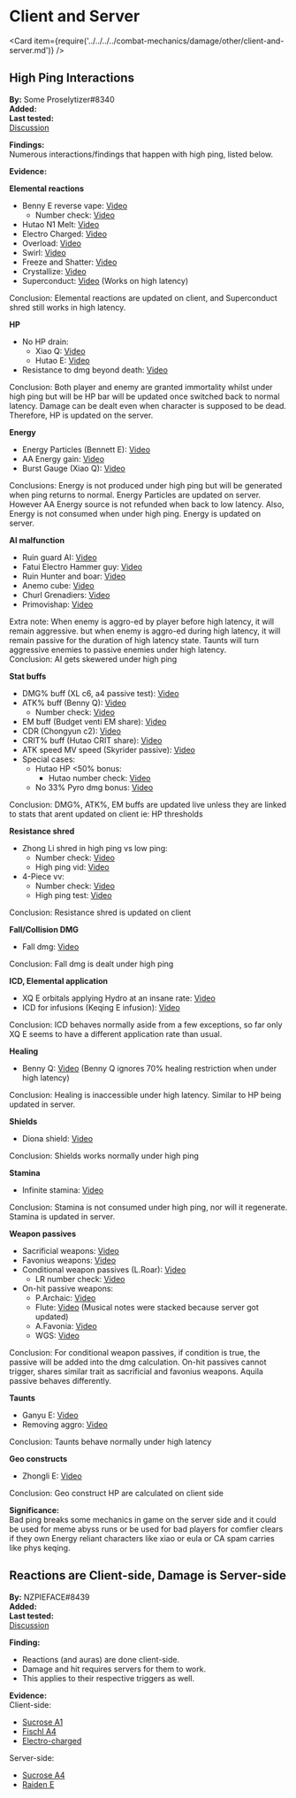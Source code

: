 # Client and Server

<Card item={require('../../../../combat-mechanics/damage/other/client-and-server.md')} />

## High Ping Interactions

**By:** Some Proselytizer#8340  
**Added:** <Version date="2021-06-26" />  
**Last tested:** <VersionHl date="2021-06-26" />  
[Discussion](https://tickets.deeznuts.moe/ticket-archive/attachments_840480610765111316_858421155228418088_transcript-high-ping-interactions.html)

**Findings:**  
Numerous interactions/findings that happen with high ping, listed below.

**Evidence:**

**Elemental reactions**

* Benny E reverse vape: [Video](https://youtu.be/9XPBA5N_vDI)
  * Number check: [Video](https://youtu.be/QMZYFYNUQAw)
* Hutao N1 Melt: [Video](https://youtu.be/EwUozvaNcPI)
* Electro Charged: [Video](https://youtu.be/K3PM465-9SY)
* Overload: [Video](https://youtu.be/-CB3ThBaXSc)
* Swirl: [Video](https://youtu.be/gtlecORkGnw)
* Freeze and Shatter: [Video](https://youtu.be/4gaCtylCSo4)
* Crystallize: [Video](https://youtu.be/iDmUZz6fmeU)
* Superconduct: [Video](https://youtu.be/Y9GIvuNkPog) (Works on high latency)

Conclusion: Elemental reactions are updated on client, and Superconduct shred still works in high latency.

**HP**

* No HP drain:
  * Xiao Q: [Video](https://youtu.be/4K7lYdrUvn4)
  * Hutao E: [Video](https://youtu.be/v9MgG98oZqc)
* Resistance to dmg beyond death: [Video](https://youtu.be/8t0nx34i8s4)

Conclusion: Both player and enemy are granted immortality whilst under high ping but will be HP bar will be updated once switched back to normal latency. Damage can be dealt even when character is supposed to be dead. Therefore, HP is updated on the server.

**Energy**

* Energy Particles (Bennett E): [Video](https://youtu.be/mSHgKDCvqLk)
* AA Energy gain: [Video](https://youtu.be/1KZInSzButA)
* Burst Gauge (Xiao Q): [Video](https://youtu.be/42BqRmrVRVc)

Conclusions: Energy is not produced under high ping but will be generated when ping returns to normal. Energy Particles are updated on server. However AA Energy source is not refunded when back to low latency. Also, Energy is not consumed when under high ping. Energy is updated on server.

**AI malfunction**

* Ruin guard AI: [Video](https://youtu.be/YffGZGhdTiQ)
* Fatui Electro Hammer guy: [Video](https://youtu.be/UfskXbGraq0)
* Ruin Hunter and boar: [Video](https://youtu.be/ZQWm-AwmoSk)
* Anemo cube: [Video](https://youtu.be/TrYWSicLrXs)
* Churl Grenadiers: [Video](https://youtu.be/iTXIdBHuu-w)
* Primovishap: [Video](https://youtu.be/KdKY2jccqs8)

Extra note: When enemy is aggro-ed by player before high latency, it will remain aggressive. but when enemy is aggro-ed during high latency, it will remain passive for the duration of high latency state. Taunts will turn aggressive enemies to passive enemies under high latency.  
Conclusion: AI gets skewered under high ping

**Stat buffs**

* DMG% buff (XL c6, a4 passive test): [Video](https://youtu.be/R5yKam3ZNjs)
* ATK% buff (Benny Q): [Video](https://youtu.be/vT2n5bmEZQY)
  * Number check: [Video](https://youtu.be/lrh_x9KYu2o)
* EM buff (Budget venti EM share): [Video](https://youtu.be/b4Gia3dHieo)
* CDR (Chongyun c2): [Video](https://youtu.be/IkBN09JRqcc)
* CRIT% buff (Hutao CRIT share): [Video](https://youtu.be/ZPytXaOROx0)
* ATK speed MV speed (Skyrider passive): [Video](https://youtu.be/bIaaYdjx5kw)
* Special cases:
  * Hutao HP <50% bonus:
    * Hutao number check: [Video](https://youtu.be/mS5Vh9-7XnU)
  * No 33% Pyro dmg bonus: [Video](https://youtu.be/z5IKX7LrwQQ)

Conclusion: DMG%, ATK%, EM buffs are updated live unless they are linked to stats that arent updated on client ie: HP thresholds

**Resistance shred**

* Zhong Li shred in high ping vs low ping:
  * Number check: [Video](https://youtu.be/gsJAzITzsrU)
  * High ping vid: [Video](https://youtu.be/p1WAhrsWqLg)
* 4-Piece vv:
  * Number check: [Video](https://youtu.be/m-eWeZxdjcE)
  * High ping test: [Video](https://youtu.be/g59G-cOP_2s)

Conclusion: Resistance shred is updated on client

**Fall/Collision DMG**

* Fall dmg: [Video](https://youtu.be/nzmnOqrkH6o)

Conclusion: Fall dmg is dealt under high ping

**ICD, Elemental application**

* XQ E orbitals applying Hydro at an insane rate: [Video](https://youtu.be/ncGZnk4bv7g)
* ICD for infusions (Keqing E infusion): [Video](https://youtu.be/qPq9d-CFz3U)

Conclusion: ICD behaves normally aside from a few exceptions, so far only XQ E seems to have a different application rate than usual.

**Healing**

* Benny Q: [Video](https://youtu.be/TD9kzbjXT2c) (Benny Q ignores 70% healing restriction when under high latency)

Conclusion: Healing is inaccessible under high latency. Similar to HP being updated in server.

**Shields**

* Diona shield: [Video](https://youtu.be/xCI7DT1HeLo)

Conclusion: Shields works normally under high ping

**Stamina**

* Infinite stamina: [Video](https://youtu.be/YSHAAnegP8M)

Conclusion: Stamina is not consumed under high ping, nor will it regenerate. Stamina is updated in server.

**Weapon passives**

* Sacrificial weapons: [Video](https://youtu.be/vzW2SuG85Z0)
* Favonius weapons: [Video](https://youtu.be/a8xawGLpLzc)
* Conditional weapon passives (L.Roar): [Video](https://youtu.be/mLM3LTrcVgI)
  * LR number check: [Video](https://youtu.be/kF2Fj23vJ0g)
* On-hit passive weapons:
  * P.Archaic: [Video](https://youtu.be/w-7FrKkZuvQ)
  * Flute: [Video](https://youtu.be/CIUI2Fi0HNs) (Musical notes were stacked because server got updated)
  * A.Favonia: [Video](https://youtu.be/pm4QUcvASW4)
  * WGS: [Video](https://youtu.be/WvxdoqIBP-4)

Conclusion: For conditional weapon passives, if condition is true, the passive will be added into the dmg calculation. On-hit passives cannot trigger, shares similar trait as sacrificial and favonius weapons. Aquila passive behaves differently.

**Taunts**

* Ganyu E: [Video](https://youtu.be/DAb3UCPydcM)
* Removing aggro: [Video](https://youtu.be/s56hKB0Ymc8)

Conclusion: Taunts behave normally under high latency

**Geo constructs**

* Zhongli E: [Video](https://youtu.be/RdzbYRaIdSw)

Conclusion: Geo construct HP are calculated on client side

**Significance:**  
Bad ping breaks some mechanics in game on the server side and it could be used for meme abyss runs or be used for bad players for comfier clears if they own Energy reliant characters like xiao or eula or CA spam carries like phys keqing.

## Reactions are Client-side, Damage is Server-side

**By:** NZPIEFACE\#8439  
**Added:** <Version date="2021-12-17" />  
**Last tested:** <VersionHl date="2021-12-17" />  
[Discussion](https://tickets.deeznuts.moe/ticket-archive/attachments_917969257504047174_921166808302616627_transcript-reactions-are-client-side-damage-is-server-side.html)

**Finding:**

* Reactions (and auras) are done client-side.
* Damage and hit requires servers for them to work.
* This applies to their respective triggers as well.

**Evidence:**  
Client-side:

* [Sucrose A1](https://youtu.be/ADkMT-1a9qw)
* [Fischl A4](https://youtu.be/is7BsrPfUCM)
* [Electro-charged](https://youtu.be/LjBSOXtd3RU)

Server-side:

* [Sucrose A4](https://youtu.be/rN1zelj3zBw)
* [Raiden E](https://youtu.be/9i_WGm8aUpQ)
